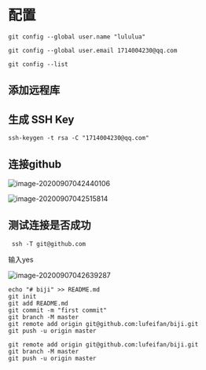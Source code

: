 # 配置

```
git config --global user.name "lululua"
```

```
git config --global user.email 1714004230@qq.com
```

```
git config --list 
```

## 添加远程库





## 生成 SSH Key

```
ssh-keygen -t rsa -C "1714004230@qq.com"
```

## 连接github

![image-20200907042440106](C:\Users\17140\AppData\Roaming\Typora\typora-user-images\image-20200907042440106.png)

![image-20200907042515814](C:\Users\17140\AppData\Roaming\Typora\typora-user-images\image-20200907042515814.png) 

## 测试连接是否成功

```
 ssh -T git@github.com
```

输入yes

![image-20200907042639287](C:\Users\17140\AppData\Roaming\Typora\typora-user-images\image-20200907042639287.png)



```
echo "# biji" >> README.md
git init
git add README.md
git commit -m "first commit"
git branch -M master
git remote add origin git@github.com:lufeifan/biji.git
git push -u origin master
```

```
git remote add origin git@github.com:lufeifan/biji.git
git branch -M master
git push -u origin master
```

